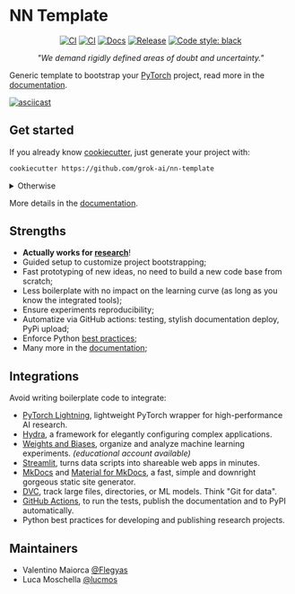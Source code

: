 # NN Template

<p align="center">
    <a href="https://github.com/grok-ai/nn-template/actions/workflows/test_suite.yml"><img alt="CI" src=https://img.shields.io/github/workflow/status/grok-ai/nn-template/Test%20Suite/main?label=main%20checks></a>
    <a href="https://github.com/grok-ai/nn-template/actions/workflows/test_suite.yml"><img alt="CI" src=https://img.shields.io/github/workflow/status/grok-ai/nn-template/Test%20Suite/develop?label=develop%20checks></a>
    <a href="https://grok-ai.github.io/nn-template"><img alt="Docs" src=https://img.shields.io/github/deployments/grok-ai/nn-template/github-pages?label=docs></a>
    <a href="https://pypi.org/project/nn-template-core/"><img alt="Release" src="https://img.shields.io/pypi/v/nn-template-core?label=nn-core"></a>
    <a href="https://black.readthedocs.io/en/stable/"><img alt="Code style: black" src="https://img.shields.io/badge/code%20style-black-000000.svg"></a>
</p>

[comment]: <> (<p align="center">)

[comment]: <> (    <a href="https://pytorch.org/get-started/locally/"><img alt="PyTorch" src="https://img.shields.io/badge/-PyTorch-red?logo=pytorch&labelColor=gray"></a>)

[comment]: <> (    <a href="https://pytorchlightning.ai/"><img alt="Lightning" src="https://img.shields.io/badge/code-Lightning-blueviolet"></a>)

[comment]: <> (    <a href="https://hydra.cc/"><img alt="Conf: hydra" src="https://img.shields.io/badge/conf-hydra-blue"></a>)

[comment]: <> (    <a href="https://wandb.ai/site"><img alt="Logging: wandb" src="https://img.shields.io/badge/logging-wandb-yellow"></a>)

[comment]: <> (    <a href="https://dvc.org/"><img alt="Conf: hydra" src="https://img.shields.io/badge/data-dvc-9cf"></a>)

[comment]: <> (    <a href="https://streamlit.io/"><img alt="UI: streamlit" src="https://img.shields.io/badge/ui-streamlit-orange"></a>)

[comment]: <> (</p>)

<p align="center">
    <i>
        "We demand rigidly defined areas of doubt and uncertainty."
    </i>
</p>


Generic template to bootstrap your [PyTorch](https://pytorch.org/get-started/locally/) project,
read more in the [documentation](https://grok-ai.github.io/nn-template).


[![asciicast](https://asciinema.org/a/475623.svg)](https://asciinema.org/a/475623)

## Get started

If you already know [cookiecutter](https://github.com/cookiecutter/cookiecutter), just generate your project with:

```bash
cookiecutter https://github.com/grok-ai/nn-template
```

<details>
<summary>Otherwise</summary>
Cookiecutter manages the setup stages and delivers to you a personalized ready to run project.

Install it with:
<pre><code>pip install cookiecutter
</code></pre>
</details>

More details in the [documentation](https://grok-ai.github.io/nn-template/latest/getting-started/generation/).

## Strengths

- **Actually works for [research](https://grok-ai.github.io/nn-template/latest/papers/)**!
- Guided setup to customize project bootstrapping;
- Fast prototyping of new ideas, no need to build a new code base from scratch;
- Less boilerplate with no impact on the learning curve (as long as you know the integrated tools);
- Ensure experiments reproducibility;
- Automatize via GitHub actions: testing, stylish documentation deploy, PyPi upload;
- Enforce Python [best practices](https://grok-ai.github.io/nn-template/latest/features/bestpractices/);
- Many more in the [documentation](https://grok-ai.github.io/nn-template/latest/features/nncore/);

## Integrations

Avoid writing boilerplate code to integrate:

- [PyTorch Lightning](https://github.com/PyTorchLightning/pytorch-lightning), lightweight PyTorch wrapper for high-performance AI research.
- [Hydra](https://github.com/facebookresearch/hydra), a framework for elegantly configuring complex applications.
- [Weights and Biases](https://wandb.ai/home), organize and analyze machine learning experiments. *(educational account available)*
- [Streamlit](https://streamlit.io/), turns data scripts into shareable web apps in minutes.
- [MkDocs](https://www.mkdocs.org/) and [Material for MkDocs](https://squidfunk.github.io/mkdocs-material/), a fast, simple and downright gorgeous static site generator.
- [DVC](https://dvc.org/doc/start/data-versioning), track large files, directories, or ML models. Think "Git for data".
- [GitHub Actions](https://github.com/features/actions), to run the tests, publish the documentation and to PyPI automatically.
- Python best practices for developing and publishing research projects.

## Maintainers

- Valentino Maiorca [@Flegyas](https://github.com/Flegyas)
- Luca Moschella [@lucmos](https://github.com/lucmos)
